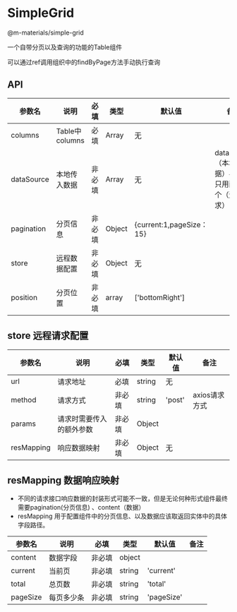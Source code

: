 
# SimpleGrid

@m-materials/simple-grid

一个自带分页以及查询的功能的Table组件

可以通过ref调用组织中的findByPage方法手动执行查询

## API

| 参数名          | 说明              | 必填     | 类型    | 默认值   | 备注   |
| -------------- | ---------------  | -------- | ------ | ------ | ---- |
| columns        | Table中columns    |必填      | Array  | 无      |      |      
| dataSource     | 本地传入数据        |非必填     | Array  | 无     | dataSource（本地数据）与store只用配置一个（远程请求）|      
| pagination     | 分页信息           |非必填     | Object  | {current:1,pageSize：15}|      |     
| store          | 远程数据配置        |非必填     | Object  | 无    |      |     
| position       | 分页位置           |非必填     | array   | ['bottomRight']    |      |     


## store 远程请求配置

| 参数名          | 说明              | 必填     | 类型    | 默认值   | 备注   |
| -------------- | ---------------  | -------- | ------ | ------ | ---- |
| url            | 请求地址           |必填      | string  | 无      |      |      
| method         | 请求方式           |非必填     | string | 'post'  | axios请求方式 |      
| params         | 请求时需要传入的额外参数|非必填   | Object  |      |      |     
| resMapping     | 响应数据映射        |非必填     | Object  | 无    |      |     


## resMapping 数据响应映射

- 不同的请求接口响应数据的封装形式可能不一致，但是无论何种形式组件最终需要pagination(分页信息) 、content（数据）
- resMapping 用于配置组件中的分页信息、以及数据应该取返回实体中的具体字段路径。

| 参数名          | 说明              | 必填     | 类型    | 默认值   | 备注   |
| -------------- | ---------------  | -------- | ------ | ------ | ---- |
| content        | 数据字段          |非必填     | object  |       |      |      
| current        | 当前页            |非必填     | string  | 'current'        |     |     
| total          | 总页数            |非必填     |  string | 'total'      |      |      
| pageSize       | 每页多少条         |非必填     | string  | 'pageSize'     |       |  

